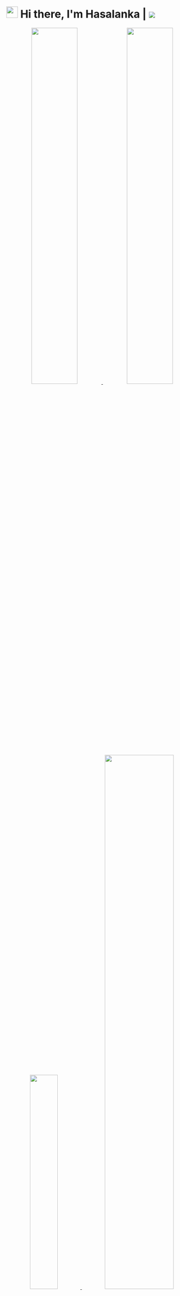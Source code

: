 # <img src="https://raw.githubusercontent.com/MartinHeinz/MartinHeinz/master/wave.gif" width="30"> Hi there, I'm Hasalanka | <img src="https://komarev.com/ghpvc/?username=reaprx&label=Profile%20Views&color=blue&style=flat">

<p align="center">
    <a href="https://github.com/reaprx">
        <img width="49%" src="https://github-readme-stats.vercel.app/api?username=reaprx&count_private=true&include_all_commits=true&show_icons=true&theme=tokyonight&custom_title=GitHub+Stats"/>
        <img width="49%" src="https://github-readme-streak-stats.herokuapp.com?user=reaprx&theme=tokyonight"/>
        <img width="38%" src="https://github-readme-stats.vercel.app/api/top-langs/?username=reaprx&theme=tokyonight&layout=compact&langs_count=10"/>
        <img width="60%" src="https://activity-graph.herokuapp.com/graph?username=reaprx&theme=react-dark&custom_title=Contribution+Graph"/>
        <img width="99%" src="https://github-profile-trophy.vercel.app/?username=reaprx&row=1&theme=tokyonight"/>
    </a>
</p>    

****

